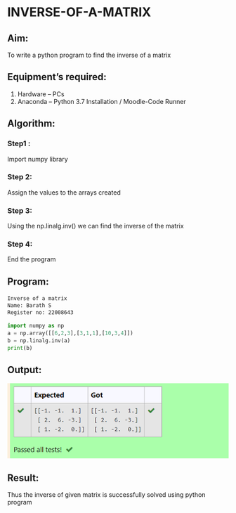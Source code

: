# INVERSE-OF-A-MATRIX
## Aim:
To write a python program to find the inverse of a matrix
## Equipment’s required:
1. 	Hardware – PCs
2. 	Anaconda – Python 3.7 Installation / Moodle-Code Runner
## Algorithm:
### Step1 : 
Import numpy library
### Step 2: 
Assign the values to the arrays created
### Step 3: 
Using the np.linalg.inv() we can find the inverse of the matrix
### Step 4: 
End the program

## Program:
```
Inverse of a matrix
Name: Barath S
Register no: 22008643
```
```python
import numpy as np
a = np.array([[6,2,3],[3,1,1],[10,3,4]])
b = np.linalg.inv(a)
print(b)
```
## Output:
![model](output.png)
## Result:
Thus the inverse of given matrix is successfully solved using python program

